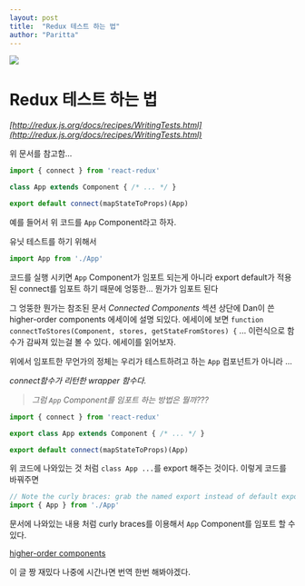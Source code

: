 ```yaml
---
layout: post
title:  "Redux 테스트 하는 법"
author: "Paritta"
---
```


<img src='https://cdn-images-1.medium.com/max/1362/1*9OxlTTIo8K3M82iQPbW03g.png'>

# Redux 테스트 하는 법

*[http://redux.js.org/docs/recipes/WritingTests.html](http://redux.js.org/docs/recipes/WritingTests.html)*

위 문서를 참고함...

```javascript
import { connect } from 'react-redux'

class App extends Component { /* ... */ }

export default connect(mapStateToProps)(App)
```

예를 들어서 위 코드를 `App` Component라고 하자.

유닛 테스트를 하기 위해서

```javascript
import App from './App'
```

코드를 실행 시키면
`App` Component가 임포트 되는게 아니라 export default가 적용된 connect를 임포트 하기 때문에 엉뚱한... 뭔가가 임포트 된다

그 엉뚱한 뭔가는 참조된 문서 *Connected Components* 섹션 상단에 Dan이 쓴 higher-order components 에세이에 설명 되있다. 에세이에 보면 `function connectToStores(Component, stores, getStateFromStores) {`
 ... 이런식으로 함수가 감싸져 있는걸 볼 수 있다. 에세이를 읽어보자.

위에서 임포트한 무언가의 정체는 우리가 테스트하려고 하는 `App` 컴포넌트가 아니라 ...

*connect함수가 리턴한 wrapper 함수다.*

> *그럼 `App` Component를 임포트 하는 방법은 뭘까???*

```javascript
import { connect } from 'react-redux'

export class App extends Component { /* ... */ }

export default connect(mapStateToProps)(App)
```

위 코드에 나와있는 것 처럼 `class App ...`를 export 해주는 것이다.
이렇게 코드를 바꿔주면

```javascript
// Note the curly braces: grab the named export instead of default export
import { App } from './App'
```

문서에 나와있는 내용 처럼 curly braces를 이용해서 `App` Component를 임포트 할 수 있다.

[higher-order components](https://medium.com/@dan_abramov/mixins-are-dead-long-live-higher-order-components-94a0d2f9e750)

이 글 짱 재밌다 나중에 시간나면 번역 한번 해봐야겠다.



